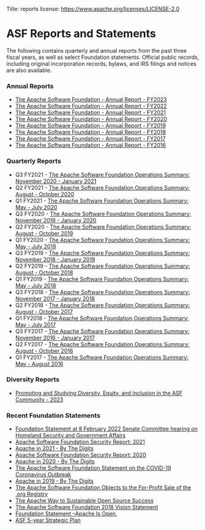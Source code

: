 Title: reports
license: https://www.apache.org/licenses/LICENSE-2.0

# ASF Reports and Statements

The following contains quarterly and annual reports from the past three fiscal years, as well as select Foundation statements. Official public records, including original incorporation records, bylaws, and IRS filings and notices are also available.

### Annual Reports

*   [The Apache Software Foundation - Annual Report - FY2023](/foundation/docs/FY2023AnnualReport.pdf)
*   [The Apache Software Foundation - Annual Report - FY2022](/foundation/docs/FY2022AnnualReport.pdf)
*   [The Apache Software Foundation - Annual Report - FY2021](/foundation/docs/FY2021AnnualReport.pdf)
*   [The Apache Software Foundation - Annual Report - FY2020](https://s.apache.org/FY2020AnnualReport)
*   [The Apache Software Foundation - Annual Report - FY2019](https://s.apache.org/FY2019AnnualReport)
*   [The Apache Software Foundation - Annual Report - FY2018](https://s.apache.org/FY2018AnnualReport)
*   [The Apache Software Foundation - Annual Report - FY2017](https://s.apache.org/FY2017AnnualReport)
*   [The Apache Software Foundation - Annual Report - FY2016](https://s.apache.org/Ccml)

### Quarterly Reports

*   Q3 FY2021 - [The Apache Software Foundation Operations Summary: November 2020 - January 2021](https://s.apache.org/Q3FY2021)
*   Q2 FY2021 - [The Apache Software Foundation Operations Summary: August - October 2020](https://s.apache.org/Q2FY2021)
*   Q1 FY2021 - [The Apache Software Foundation Operations Summary: May - July 2020](https://s.apache.org/2mefr)
*   Q3 FY2020 - [The Apache Software Foundation Operations Summary: November 2019 - January 2020](https://s.apache.org/r6s5u)
*   Q2 FY2020 - [The Apache Software Foundation Operations Summary: August - October 2019](https://s.apache.org/2kv2n)
*   Q1 FY2020 - [The Apache Software Foundation Operations Summary: May - July 2019](https://s.apache.org/a6s40)
*   Q3 FY2019 - [The Apache Software Foundation Operations Summary: November 2018 - January 2019](https://s.apache.org/nUxz)
*   Q2 FY2019 - [The Apache Software Foundation Operations Summary: August - October 2018](https://s.apache.org/d2Fq)
*   Q1 FY2019 - [The Apache Software Foundation Operations Summary: May - July 2018](https://s.apache.org/qiKn)
*   Q3 FY2018 - [The Apache Software Foundation Operations Summary: November 2017 - January 2018](https://s.apache.org/UtBD)
*   Q2 FY2018 - [The Apache Software Foundation Operations Summary: August - October 2017](https://s.apache.org/j1GJ)
*   Q1 FY2018 - [The Apache Software Foundation Operations Summary: May - July 2017](https://s.apache.org/cEUm)
*   Q3 FY2017 - [The Apache Software Foundation Operations Summary: November 2016 - January 2017](https://s.apache.org/NKFz)
*   Q2 FY2017 - [The Apache Software Foundation Operations Summary: August - October 2016](https://s.apache.org/oTOF)
*   Q1 FY2017 - [The Apache Software Foundation Operations Summary: May - August 2016](https://s.apache.org/1BsV)

### Diversity Reports
*   [Promoting and Studying Diversity, Equity, and Inclusion in the ASF Community - 2023](/foundation/docs/2023DEIReport.pdf)

### Recent Foundation Statements

*   [Foundation Statement at 8 February 2022 Senate Committee hearing on Homeland Security and Government Affairs]( https://blogs.apache.org/foundation/entry/foundation-statement-at-8-february)
*   [Apache Software Foundation Security Report: 2021](https://blogs.apache.org/foundation/entry/apache-software-foundation-security-report2)
*   [Apache in 2021 - By The Digits](https://blogs.apache.org/foundation/entry/apache-in-2021-by-the)
*   [Apache Software Foundation Security Report: 2020](https://blogs.apache.org/foundation/entry/apache-software-foundation-security-report1)
*   [Apache in 2020 - By The Digits](https://s.apache.org/Apache2020Digits)
*   [The Apache Software Foundation Statement on the COVID-19 Coronavirus Outbreak](https://s.apache.org/COVID-19)
*   [Apache in 2019 - By The Digits](https://s.apache.org/Apache2019Digits)
*   [The Apache Software Foundation Objects to the For-Profit Sale of the .org Registry](https://s.apache.org/zkthl)
*   [The Apache Way to Sustainable Open Source Success](https://s.apache.org/GhnI)
*   [The Apache Software Foundation 2018 Vision Statement](https://s.apache.org/zqC3)
*   [Foundation Statement –Apache Is Open.](https://s.apache.org/PIRA)
*   [ASF 5-year Strategic Plan](/board/plan.html)
